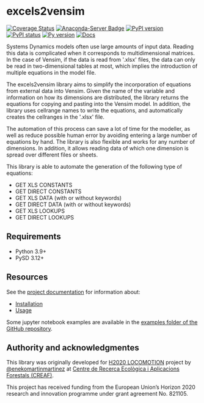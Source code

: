 # excels2vensim

[![Coverage Status](https://coveralls.io/repos/github/SDXorg/excels2vensim/badge.svg?branch=master)](https://coveralls.io/github/SDXorg/excels2vensim?branch=master)
[![Anaconda-Server Badge](https://anaconda.org/conda-forge/excels2vensim/badges/version.svg)](https://anaconda.org/conda-forge/excels2vensim)
[![PyPI version](https://badge.fury.io/py/excels2vensim.svg)](https://badge.fury.io/py/excels2vensim)
[![PyPI status](https://img.shields.io/pypi/status/excels2vensim.svg)](https://pypi.python.org/pypi/excels2vensim/)
[![Py version](https://img.shields.io/pypi/pyversions/excels2vensim.svg)](https://pypi.python.org/pypi/excels2vensim/)
[![Docs](https://readthedocs.org/projects/excels2vensim/badge/?version=latest)](https://excels2vensim.readthedocs.io/en/latest/?badge=latest)

Systems Dynamics models often use large amounts of input data. Reading this data is complicated when it corresponds to multidimensional matrices. In the case of Vensim, if the data is read from '.xlsx' files, the data can only be read in two-dimensional tables at most, which implies the introduction of multiple equations in the model file.

The excels2vensim library aims to simplify the incorporation of equations from external data into Vensim. Given the name of the variable and information on how its dimensions are distributed, the library returns the equations for copying and pasting into the Vensim model. In addition, the library uses cellrange names to write the equations, and automatically creates the cellranges in the '.xlsx' file.

The automation of this process can save a lot of time for the modeller, as well as reduce possible human error by avoiding entering a large number of equations by hand. The library is also flexible and works for any number of dimensions. In addition, it allows reading data of which one dimension is spread over different files or sheets.

This library is able to automate the generation of the following type of equations:

- GET XLS CONSTANTS
- GET DIRECT CONSTANTS
- GET XLS DATA (with or without keywords)
- GET DIRECT DATA (with or without keywords)
- GET XLS LOOKUPS
- GET DIRECT LOOKUPS

## Requirements

- Python 3.9+
- PySD 3.12+

## Resources

See the [project documentation](http://excels2vensim.readthedocs.org/) for information about:

- [Installation](http://excels2vensim.readthedocs.org/en/latest/installation.html)
- [Usage](http://excels2vensim.readthedocs.org/en/latest/usage.html)

Some jupyter notebook examples are available in the [examples folder of the GitHub repository](https://github.com/SDXorg/excels2vensim/tree/master/examples).

## Authority and acknowledgmentes

This library was originally developed for [H2020 LOCOMOTION](https://www.locomotion-h2020.eu/) project by [@enekomartinmartinez](https://github.com/enekomartinmartinez) at [Centre de Recerca Ecològica i Aplicacions Forestals (CREAF)](http://www.creaf.cat/).

This project has received funding from the European Union’s Horizon 2020
research and innovation programme under grant agreement No. 821105.
